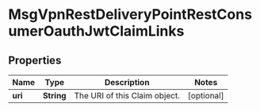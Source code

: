 
# MsgVpnRestDeliveryPointRestConsumerOauthJwtClaimLinks

## Properties
Name | Type | Description | Notes
------------ | ------------- | ------------- | -------------
**uri** | **String** | The URI of this Claim object. |  [optional]



